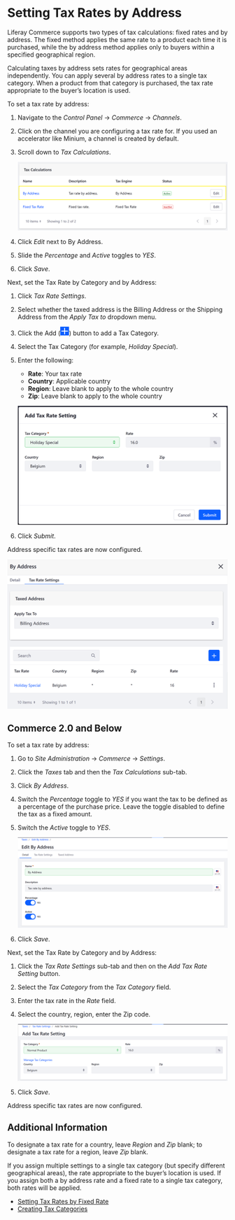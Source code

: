 # Setting Tax Rates by Address

Liferay Commerce supports two types of tax calculations: fixed rates and by address. The fixed method applies the same rate to a product each time it is purchased, while the by address method applies only to buyers within a specified geographical region.

Calculating taxes by address sets rates for geographical areas independently. You can apply several by address rates to a single tax category. When a product from that category is purchased, the tax rate appropriate to the buyer’s location is used.

To set a tax rate by address:

1. Navigate to the _Control Panel_ &rarr; _Commerce_ &rarr; _Channels_.
1. Click on the channel you are configuring a tax rate for. If you used an accelerator like Minium, a channel is created by default.
1. Scroll down to _Tax Calculations_.

    ![Activate tax calculations by address](./setting-tax-rate-by-address/images/03.png)

1. Click _Edit_ next to By Address.
1. Slide the _Percentage_ and _Active_ toggles to _YES_.
1. Click _Save_.

Next, set the Tax Rate by Category and by Address:

1. Click _Tax Rate Settings_.
1. Select whether the taxed address is the Billing Address or the Shipping Address from the _Apply Tax to_ dropdown menu.
1. Click the Add (![Add icon](../../images/icon-add.png)) button to add a Tax Category.
1. Select the Tax Category (for example, _Holiday Special_).
1. Enter the following:

    - **Rate**: Your tax rate
    - **Country**: Applicable country
    - **Region**: Leave blank to apply to the whole country
    - **Zip**: Leave blank to apply to the whole country

    ![Activate tax calculations by address](./setting-tax-rate-by-address/images/04.png)

1. Click _Submit_.

Address specific tax rates are now configured.

![Activate tax calculations by address](./setting-tax-rate-by-address/images/05.png)

## Commerce 2.0 and Below

To set a tax rate by address:

1. Go to _Site Administration_ → _Commerce_ → _Settings_.
1. Click the _Taxes_ tab and then the _Tax Calculations_ sub-tab.
1. Click _By Address_.
1. Switch the _Percentage_ toggle to _YES_ if you want the tax to be defined as a percentage of the purchase price. Leave the toggle disabled to define the tax as a fixed amount.
1. Switch the _Active_ toggle to _YES_.

    ![Enabling tax rates by address](./setting-tax-rate-by-address/images/01.png)

1. Click _Save_.

Next, set the Tax Rate by Category and by Address:

1. Click the _Tax Rate Settings_ sub-tab and then on the _Add Tax Rate Setting_ button.
1. Select the _Tax Category_ from the _Tax Category_ field.
1. Enter the tax rate in the _Rate_ field.
1. Select the country, region, enter the Zip code.

    ![Configuring tax rate settings](./setting-tax-rate-by-address/images/02.png)

1. Click _Save_.

Address specific tax rates are now configured.

## Additional Information

To designate a tax rate for a country, leave _Region_ and _Zip_ blank; to designate a tax rate for a region, leave _Zip_ blank.

If you assign multiple settings to a single tax category (but specify different geographical areas), the rate appropriate to the buyer’s location is used. If you assign both a by address rate and a fixed rate to a single tax category, both rates will be applied.

-   [Setting Tax Rates by Fixed Rate](../configuring-taxes/setting-tax-rate-by-fixed-rate.md)
-   [Creating Tax Categories](../configuring-taxes/creating-tax-categories.md)
